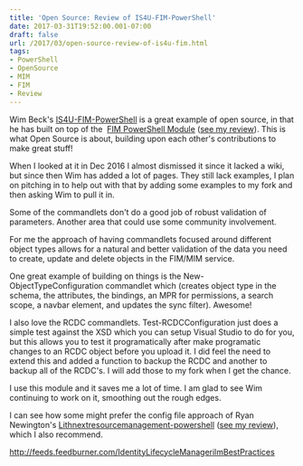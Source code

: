 ```yaml
---
title: 'Open Source: Review of IS4U-FIM-PowerShell'
date: 2017-03-31T19:52:00.001-07:00
draft: false
url: /2017/03/open-source-review-of-is4u-fim.html
tags: 
- PowerShell
- OpenSource
- MIM
- FIM
- Review
---
```


Wim Beck's [IS4U-FIM-PowerShell](https://github.com/wim-beck/IS4U-FIM-Powershell) is a great example of open source, in that he has built on top of the  [FIM PowerShell Module](http://fimpowershellmodule.codeplex.com/) ([see my review](http://blog.ilmbestpractices.com/2017/03/open-source-review-of-fim-powershell.html)). This is what Open Source is about, building upon each other's contributions to make great stuff!  
  
When I looked at it in Dec 2016 I almost dismissed it since it lacked a wiki, but since then Wim has added a lot of pages. They still lack examples, I plan on pitching in to help out with that by adding some examples to my fork and then asking Wim to pull it in.  
  
Some of the commandlets don't do a good job of robust validation of parameters. Another area that could use some community involvement.  
  
For me the approach of having commandlets focused around different object types allows for a natural and better validation of the data you need to create, update and delete objects in the FIM/MIM service.  
  
One great example of building on things is the New-ObjectTypeConfiguration commandlet which (creates object type in the schema, the attributes, the bindings, an MPR for permissions, a search scope, a navbar element, and updates the sync filter). Awesome!  
  
I also love the RCDC commandlets. Test-RCDCConfiguration just does a simple test against the XSD which you can setup Visual Studio to do for you, but this allows you to test it programatically after make programatic changes to an RCDC object before you upload it. I did feel the need to extend this and added a function to backup the RCDC and another to backup all of the RCDC's. I will add those to my fork when I get the chance.  
  
I use this module and it saves me a lot of time. I am glad to see Wim continuing to work on it, smoothing out the rough edges.  
  
I can see how some might prefer the config file approach of Ryan Newington's [Lithnextresourcemanagement-powershell](https://github.com/lithnet/resourcemanagement-powershell) ([see my review](http://blog.ilmbestpractices.com/2017/03/open-source-review-of-lithnet.html)), which I also recommend.

http://feeds.feedburner.com/IdentityLifecycleManagerilmBestPractices